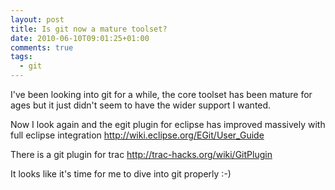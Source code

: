 ```yaml
---
layout: post
title: Is git now a mature toolset?
date: 2010-06-10T09:01:25+01:00
comments: true
tags:
  - git
---
```


I've been looking into git for a while, the core toolset has been mature for ages but it just didn't seem to have the wider support I wanted.

Now I look again and the egit plugin for eclipse has improved massively with full eclipse integration http://wiki.eclipse.org/EGit/User_Guide

There is a git plugin for trac http://trac-hacks.org/wiki/GitPlugin

It looks like it's time for me to dive into git properly :-)

